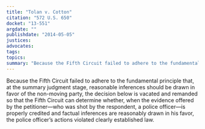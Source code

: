 ```yaml
---
title: "Tolan v. Cotton"
citation: "572 U.S. 650"
docket: "13-551"
argdate: ""
publishdate: "2014-05-05"
justices:
advocates:
tags:
topics:
summary: "Because the Fifth Circuit failed to adhere to the fundamental principle that, at the summary judgment stage, reasonable inferences should be drawn in favor of the non-moving party, the decision below is vacated and remanded so that the Fifth Circuit can determine whether, when the evidence offered by the petitioner—who was shot by the respondent, a police officer—is properly credited and factual inferences are reasonably drawn in his favor, the police officer’s actions violated clearly established law."
---
```

Because the Fifth Circuit failed to adhere to the fundamental principle that, at the summary judgment stage, reasonable inferences should be drawn in favor of the non-moving party, the decision below is vacated and remanded so that the Fifth Circuit can determine whether, when the evidence offered by the petitioner—who was shot by the respondent, a police officer—is properly credited and factual inferences are reasonably drawn in his favor, the police officer’s actions violated clearly established law.

